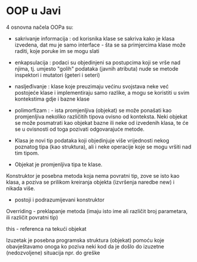 # OOP u Javi

4 osnovna načela OOPa su: 
- sakrivanje informacija :  od korisnika klase se sakriva kako je klasa 
izvedena, dat mu je samo interface - šta se sa primjercima klase može raditi, koje poruke im se mogu slati
- enkapsulacija :  podaci su objedinjeni sa postupcima koji se vrše nad njima, tj. umjesto 
"golih" podataka (javnih atributa) nude se metode inspektori i mutatori (geteri i seteri)
- nasljeđivanje : klase koje preuzimaju većinu svojstava neke već postojeće klase i 
implementiraju samo razlike, a mogu se koristiti u svim kontekstima gdje i bazne klase
- polimorfizam : - ista promjenljiva (objekat) se može ponašati kao promjenljiva 
nekoliko različitih tipova ovisno od konteksta. Neki objekat se može posmatrati kao objekat bazne ili neke od izvedenih klasa,
te će se u ovisnosti od toga pozivati odgovarajuće metode.

- Klasa je novi tip podataka koji objedinjuje više vrijednosti nekog poznatog tipa (kao struktura), ali i 
neke operacije koje se mogu vršiti nad tim tipom.
- Objekat je promjenljiva tipa te klase.

Konstruktor je posebna metoda koja nema povratni tip, zove se isto kao klasa, a poziva se prilikom 
kreiranja objekta (izvršenja naredbe new) i nikada više.
- postoji i podrazumijevani konstruktor 

Overriding - preklapanje metoda (imaju isto ime ali različit broj parametara, ili različit povratni tip)

this - referenca na tekući objekat

Izuzetak je posebna programska struktura (objekat) pomoću koje obavještavamo onoga ko poziva 
neki kod da je došlo do izuzetne (nedozvoljene) situacija npr. do greške



